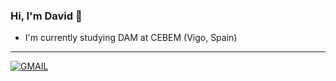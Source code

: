 ### Hi, I'm David 👋
- I'm currently studying DAM at CEBEM (Vigo, Spain)
---

[ ![GMAIL](https://img.shields.io/badge/Gmail-fc2003?logo=gmail&logoColor=fc2003&labelColor=ffffff) ](mailto:lopezballesterosdavid17@gmail.com)
